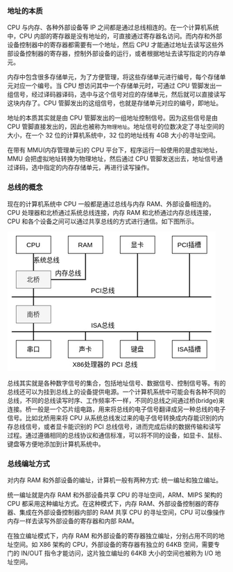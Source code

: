 
### 地址的本质

CPU 与内存、各种外部设备等 IP 之间都是通过总线相连的。在一个计算机系统中，CPU 内部的寄存器是没有地址的，可直接通过寄存器名访问。而内存和外部设备控制器中的寄存器都需要有一个地址，然后 CPU 才能通过地址去读写这些外部设备控制器的寄存器，控制外部设备的运行，或者根据地址去读写指定的内存单元。

内存中包含很多存储单元，为了方便管理，将这些存储单元进行编号，每个存储单元对应一个编号。当 CPU 想访问其中一个存储单元时，可通过 CPU 管脚发出一组信号，经过译码器译码，选中与这个信号对应的存储单元，然后就可以直接读写这块内存了。CPU 管脚发出的这组信号，也就是存储单元对应的编号，即地址。

地址的本质其实就是由 CPU 管脚发出的一组地址控制信号。因为这些信号是由 CPU 管脚直接发出的，因此也被称为`物理地址`。地址信号的位数决定了寻址空间的大小，在一个 32 位的计算机系统中，32 位的地址线有 4GB 大小的寻址空间。

在带有 MMU(内存管理单元)的 CPU 平台下，程序运行一般使用的是虚拟地址，MMU 会把虚拟地址转换为物理地址，然后通过 CPU 管脚发送出去，地址信号通过译码，选中指定的内存存储单元，再进行读写操作。

### 总线的概念

现在的计算机系统中 CPU 一般都是通过总线与内存 RAM、外部设备相连的。CPU 处理器和北桥通过系统总线连接，内存 RAM 和北桥通过内存总线连接，CPU 和各个设备之间可以通过共享总线的方式进行通信。如下图所示。

![](img/X86处理器的PCI总线.jpg)

总线其实就是各种数字信号的集合，包括地址信号、数据信号、控制信号等。有的总线还可以为挂到总线上的设备提供电源。一个计算机系统中可能会有各种不同的总线，不同的总线读写时序、工作频率不一样，不同的总线之间通过桥(bridge)来连接。桥一般是一个芯片组电路，用来将总线的电子信号翻译成另一种总线的电子信号。比如北桥用来将 CPU 从系统总线发过来的电子信号转换成内存能识别的内存总线信号，或者显卡能识别的 PCI 总线信号，进而完成后续的数据传输和读写过程。通过遵循相同的总线协议和通信标准，可以将不同的设备，如显卡、鼠标、键盘等方便地添加到计算机系统中。

### 总线编址方式

对内存 RAM 和外部设备的编址，计算机一般有两种方式: 统一编址和独立编址。

统一编址就是内存 RAM 和外部设备共享 CPU 的寻址空间，ARM、MIPS 架构的 CPU 都采用这种编址方式。在这种模式下，内存 RAM、外部设备控制器的寄存器、集成在外部设备控制器内部的 RAM 共享 CPU 的寻址空间，CPU 可以像操作内存一样去读写外部设备的寄存器和内部 RAM。

在独立编址模式下，内存 RAM 和外部设备的寄存器独立编址，分别占用不同的地址空间。如 X86 架构的 CPU，外部设备的寄存器有独立的 64KB 空间，需要专门的 IN/OUT 指令才能访问，这片独立编址的 64KB 大小的空间也被称为 I/O 地址空间。
